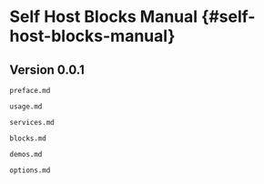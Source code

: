 # Self Host Blocks Manual {#self-host-blocks-manual}

## Version 0.0.1


```{=include=} preface
preface.md
```

```{=include=} chapters html:into-file=//usage.html
usage.md
```

```{=include=} chapters html:into-file=//services.html
services.md
```

```{=include=} chapters html:into-file=//blocks.html
blocks.md
```

```{=include=} chapters html:into-file=//demos.html
demos.md
```

```{=include=} appendix html:into-file=//options.html
options.md
```
